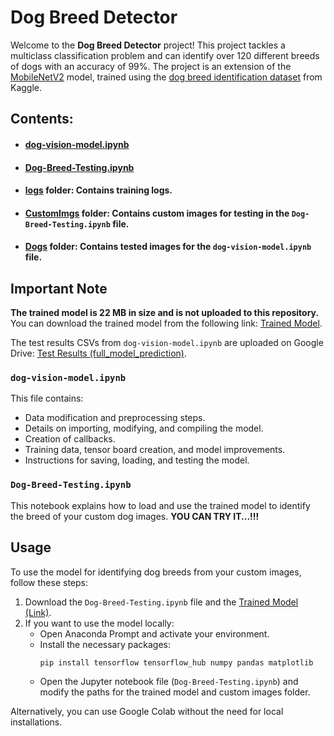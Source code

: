 # Dog Breed Detector

Welcome to the **Dog Breed Detector** project! This project tackles a multiclass classification problem and can identify over 120 different breeds of dogs with an accuracy of 99%. The project is an extension of the [MobileNetV2](<https://tfhub.dev/google/imagenet/mobilenet_v2_130_224/classification/4>) model, trained using the [dog breed identification dataset](<https://www.kaggle.com/c/dog-breed-identification/data>) from Kaggle.

## Contents:

- #### [dog-vision-model.ipynb](<https://github.com/aShutOSh0139/Dog_Breed_detector/blob/main/dog-vision-model.ipynb>) 
- #### [Dog-Breed-Testing.ipynb](<https://github.com/aShutOSh0139/Dog_Breed_detector/blob/main/Dog-Breed-Testing.ipynb>)
- #### [logs](<https://github.com/aShutOSh0139/Dog_Breed_detector/tree/main/Dog%20Vision/logs>) folder: Contains training logs.
- #### [CustomImgs](<https://github.com/aShutOSh0139/Dog_Breed_detector/tree/main/CustomImgs>) folder: Contains custom images for testing in the `Dog-Breed-Testing.ipynb` file.
- #### [Dogs](<https://github.com/aShutOSh0139/Dog_Breed_detector/tree/main/Dog%20Vision/Dogs>) folder: Contains tested images for the `dog-vision-model.ipynb` file.

## Important Note
**The trained model is 22 MB in size and is not uploaded to this repository.** You can download the trained model from the following link: [Trained Model](<https://drive.google.com/file/d/1-sFGNUp9ycoZ0Uw7wx-8AX13O1R7z0ae/view?usp=sharing>).

The test results CSVs from `dog-vision-model.ipynb` are uploaded on Google Drive: [Test Results (full_model_prediction)](<[test_results_link](https://drive.google.com/drive/folders/1V36zg39hxC9zIH8IUuQ0y-45n5hzKTt3?usp=sharing)>).

### `dog-vision-model.ipynb`

This file contains:
- Data modification and preprocessing steps.
- Details on importing, modifying, and compiling the model.
- Creation of callbacks.
- Training data, tensor board creation, and model improvements.
- Instructions for saving, loading, and testing the model.

### `Dog-Breed-Testing.ipynb`
This notebook explains how to load and use the trained model to identify the breed of your custom dog images. **YOU CAN TRY IT...!!!**

## Usage
To use the model for identifying dog breeds from your custom images, follow these steps:

1. Download the `Dog-Breed-Testing.ipynb` file and the [Trained Model (Link)](<[Trained_Model_Link](https://drive.google.com/file/d/1-sFGNUp9ycoZ0Uw7wx-8AX13O1R7z0ae/view?usp=sharing)>).
2. If you want to use the model locally:
   - Open Anaconda Prompt and activate your environment.
   - Install the necessary packages:
     ```bash
     pip install tensorflow tensorflow_hub numpy pandas matplotlib
     ```
   - Open the Jupyter notebook file (`Dog-Breed-Testing.ipynb`) and modify the paths for the trained model and custom images folder.

Alternatively, you can use Google Colab without the need for local installations.

